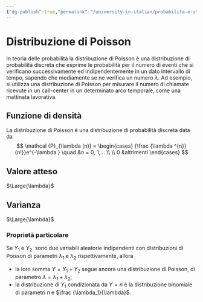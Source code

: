 ```yaml
---
{"dg-publish":true,"permalink":"/university-in-italian/probabilita-e-statistica/teoria/modelli-di-distribuzioni/discrete/distribuzione-di-poisson/"}
---
```


# Distribuzione di Poisson
In teoria delle probabilità la distribuzione di Poisson è una distribuzione di probabilità discreta che esprime le probabilità per il numero di eventi che si verificano successivamente ed indipendentemente in un dato intervallo di tempo, sapendo che mediamente se ne verifica un numero $\lambda$. Ad esempio, si utilizza una distribuzione di Poisson per misurare il numero di chiamate ricevute in un call-center in un determinato arco temporale, come una mattinata lavorativa.

## Funzione di densità 
La distribuzione di Poisson è una distribuzione di probabilità discreta data da
$$
\mathcal {P}_{\lambda (n)} =
\begin{cases}
{\frac {\lambda ^{n}}{n!}}e^{-\lambda } \quad &n = 0, 1,... \\ \\
0 &altrimenti
\end{cases}
$$

## Valore atteso
$\Large{\lambda}$

## Varianza
$\Large{\lambda}$

### Proprietà particolare
Se $Y_1$ e $Y_2$  sono due variabili aleatorie indipendenti con distribuzioni di Poisson di parametri $\lambda_1$ e $\lambda_2$ rispettivamente, allora
- la loro somma $Y=Y_{1}+Y_{2}$ segue ancora una distribuzione di Poisson, di parametro $\lambda =\lambda _{1}+\lambda _{2}$;
- la distribuzione di $Y_{1}$ condizionata da $Y=n$ è la distribuzione binomiale di parametri $n$ e $\frac {\lambda_1}{\lambda}$.